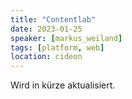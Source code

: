 ```yaml
---
title: "Contentlab"
date: 2023-01-25
speaker: [markus_weiland]
tags: [platform, web]
location: cideon
---
```


Wird in kürze aktualisiert.
